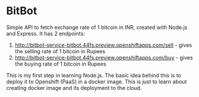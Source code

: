 # BitBot
Simple API to fetch exchange rate of 1 bitcoin in INR,  created with Node.js and Express.
It has 2 endpoints:
1) http://bitbot-service-bitbot.44fs.preview.openshiftapps.com/sell - gives the selling rate of 1 bitcoin in Rupees
2) http://bitbot-service-bitbot.44fs.preview.openshiftapps.com/buy - gives the buying rate of 1 bitcoin in Rupees

This is my first step in learning Node.js. The basic idea behind this is to deploy it to Openshift (PaaS) in a docker image. This is just to learn about creating docker image and its deployment to the cloud.
